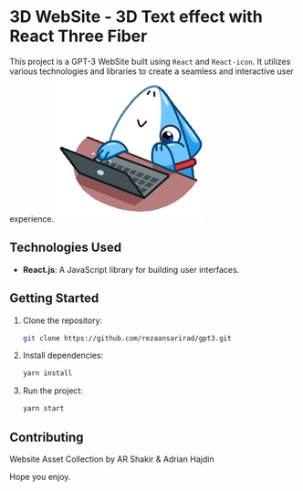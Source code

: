 # 3D WebSite - 3D Text effect with React Three Fiber

This project is a GPT-3 WebSite built using `React` and `React-icon`. It utilizes various technologies and libraries to create a seamless and interactive user experience.
![Screenshot 2](./public/sticker.gif)

## Technologies Used

- **React.js**: A JavaScript library for building user interfaces.

## Getting Started

1. Clone the repository:

   ```bash
   git clone https://github.com/rezaansarirad/gpt3.git
   ```

2. Install dependencies:

   ```bash
   yarn install
   ```

3. Run the project:

   ```bash
   yarn start
   ```

## Contributing

Website Asset Collection by AR Shakir & Adrian Hajdin

Hope you enjoy.
